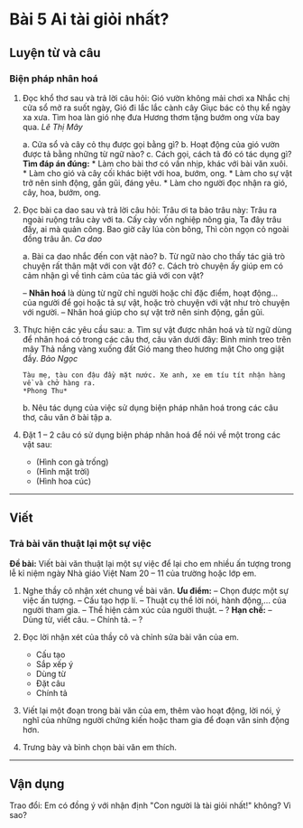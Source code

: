 # Bài 5 Ai tài giỏi nhất?

## Luyện từ và câu

### Biện pháp nhân hoá

1.  Đọc khổ thơ sau và trả lời câu hỏi:
    Gió vườn không mải chơi xa
    Nhắc chị cửa sổ mở ra suốt ngày,
    Gió đi lắc lắc cành cây
    Giục bác cỏ thụ kể ngày xa xưa.
    Tìm hoa làn gió nhẹ đưa
    Hương thơm tặng bướm ong vừa bay qua.
    *Lê Thị Mây*

    a. Cửa sổ và cây cỏ thụ được gọi bằng gì?
    b. Hoạt động của gió vườn được tả bằng những từ ngữ nào?
    c. Cách gọi, cách tả đó có tác dụng gì?
        **Tìm đáp án đúng:**
        *   Làm cho bài thơ có vần nhịp, khác với bài văn xuôi.
        *   Làm cho gió và cây cối khác biệt với hoa, bướm, ong.
        *   Làm cho sự vật trở nên sinh động, gần gũi, đáng yêu.
        *   Làm cho người đọc nhận ra gió, cây, hoa, bướm, ong.

2.  Đọc bài ca dao sau và trả lời câu hỏi:
    Trâu ơi ta bảo trâu này:
    Trâu ra ngoài ruộng trâu cày với ta.
    Cấy cày vốn nghiệp nông gia,
    Ta đây trâu đấy, ai mà quản công.
    Bao giờ cây lúa còn bông,
    Thì còn ngọn cỏ ngoài đồng trâu ăn.
    *Ca dao*

    a. Bài ca dao nhắc đến con vật nào?
    b. Từ ngữ nào cho thấy tác giả trò chuyện rất thân mật với con vật đó?
    c. Cách trò chuyện ấy giúp em có cảm nhận gì về tình cảm của tác giả với con vật?

    – **Nhân hoá** là dùng từ ngữ chỉ người hoặc chỉ đặc điểm, hoạt động... của người để gọi hoặc tả sự vật, hoặc trò chuyện với vật như trò chuyện với người.
    – Nhân hoá giúp cho sự vật trở nên sinh động, gần gũi.

3.  Thực hiện các yêu cầu sau:
    a. Tìm sự vật được nhân hoá và từ ngữ dùng để nhân hoá có trong các câu thơ, câu văn dưới đây:
        Bình minh treo trên mây
        Thả nắng vàng xuống đất
        Gió mang theo hương mật
        Cho ong giật đầy.
        *Bảo Ngọc*

        Tàu mẹ, tàu con đậu đầy mặt nước. Xe anh, xe em tíu tít nhận hàng về và chở hàng ra.
        *Phong Thu*

    b. Nêu tác dụng của việc sử dụng biện pháp nhân hoá trong các câu thơ, câu văn ở bài tập a.
4.  Đặt 1 – 2 câu có sử dụng biện pháp nhân hoá để nói về một trong các vật sau:
    *   (Hình con gà trống)
    *   (Hình mặt trời)
    *   (Hình hoa cúc)

---

## Viết

### Trả bài văn thuật lại một sự việc

**Đề bài:** Viết bài văn thuật lại một sự việc để lại cho em nhiều ấn tượng trong lễ kỉ niệm ngày Nhà giáo Việt Nam 20 – 11 của trường hoặc lớp em.

1.  Nghe thầy cô nhận xét chung về bài văn.
    **Ưu điểm:**
    – Chọn được một sự việc ấn tượng.
    – Cấu tạo hợp lí.
    – Thuật cụ thể lời nói, hành động,... của người tham gia.
    – Thể hiện cảm xúc của người thuật.
    – ?
    **Hạn chế:**
    – Dùng từ, viết câu.
    – Chính tả.
    – ?

2.  Đọc lời nhận xét của thầy cô và chỉnh sửa bài văn của em.
    *   Cấu tạo
    *   Sắp xếp ý
    *   Dùng từ
    *   Đặt câu
    *   Chính tả

3.  Viết lại một đoạn trong bài văn của em, thêm vào hoạt động, lời nói, ý nghĩ của những người chứng kiến hoặc tham gia để đoạn văn sinh động hơn.
4.  Trưng bày và bình chọn bài văn em thích.

---

## Vận dụng

Trao đổi: Em có đồng ý với nhận định "Con người là tài giỏi nhất!" không? Vì sao?
